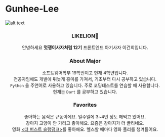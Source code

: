# Gunhee-Lee

![alt text](LIKELION12TH.gi.gif)

<div align="center">

### LIKELION🦁
안녕하세요 **멋쟁이사자처럼 12기** 프론트엔드 아기사자 이건희입니다.

### About Major
소프트웨어학부 19학번이고 현재 4학년입니다. <br>
전공자임에도 개발에 뒤늦게 흥미를 가져서, 기초부터 다시 공부하고 있습니다. <br>
`Python` 을 주언어로 사용하고 있습니다. 주로 코딩테스트를 연습할 때 사용합니다. <br>
현재는 `Dart` 를 공부하고 있습니다.

### Favorites
좋아하는 음식은 규동이에요. 일주일에 3~4번 정도 해먹고 있어요. <br>
강아지 고양이 안 가리고 좋아해요. 요즘은 강아지가 더 끌리네요. <br>
영화 [<더 퍼스트 슬램덩크>](https://youtu.be/ffNv8KJxKBw)를 좋아해요. 헬스할 때마다 영화 플리를 챙겨들어요. <br>

</div>